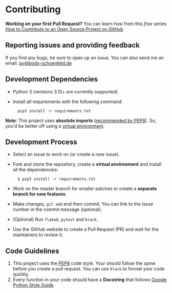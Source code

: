 # Contributing

**Working on your first Pull Request?** You can learn how from this *free*
series [How to Contribute to an Open Source Project on GitHub](https://egghead.io/series/how-to-contribute-to-an-open-source-project-on-github)

## Reporting issues and providing feedback

If you find any bugs, be sure to open up an issue. You can also send me an
email: [py@bodo-schoenfeld.de](mailto:py@bodo-schoenfeld.de)

## Development Dependencies

- Python 3 (versions 3.12+ are currently supported)
- Install all requirements with the following command:

        pip3 install -r requirements.txt

**Note**: This project uses **absolute imports** ([recommended by PEP8](https://www.python.org/dev/peps/pep-0008/#imports)). So, you'd be better off using a [virtual environment](https://niftycode.eu/create-a-virtual-environment-in-python/).

## Development Process

- Select an issue to work on (or create a new issue).
- Fork and clone the repository, create a **virtual environment** and install all the dependencies:

        $ pip3 install -r requirements.txt

- Work on the master branch for smaller patches or create a **separate branch for new features**.
- Make changes, `git add` and then commit. You can link to the issue number in the commit message (optional).
- (Optional) Run `flake8`, `pytest` and `black`.
- Use the GitHub website to create a Pull Request (PR) and wait for the maintainers to review it.

## Code Guidelines

1. This project uses the [PEP8](https://www.python.org/dev/peps/pep-0008/) code style. Your should follow the same before you create a pull request. You can use `black` to format your code quickly.
2. Every function in your code should have a **Docstring** that follows [Google Python Style Guide](https://google.github.io/styleguide/pyguide.html).
